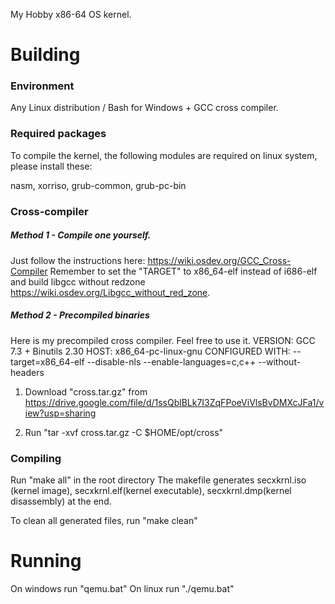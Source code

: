 My Hobby x86-64 OS kernel.

# Building
### Environment
Any Linux distribution / Bash for Windows + GCC cross compiler.

### Required packages
To compile the kernel, the following modules are required on linux system, please install these:

nasm, xorriso, grub-common, grub-pc-bin

### Cross-compiler
##### Method 1 - Compile one yourself.
Just follow the instructions here: https://wiki.osdev.org/GCC_Cross-Compiler
Remember to set the "TARGET" to x86_64-elf instead of i686-elf and build libgcc without redzone https://wiki.osdev.org/Libgcc_without_red_zone.

##### Method 2 - Precompiled binaries
Here is my precompiled cross compiler. Feel free to use it.
VERSION: GCC 7.3 + Binutils 2.30
HOST: x86_64-pc-linux-gnu
CONFIGURED WITH: --target=x86_64-elf --disable-nls --enable-languages=c,c++ --without-headers

1. Download "cross.tar.gz" from https://drive.google.com/file/d/1ssQblBLk7I3ZqFPoeViVlsBvDMXcJFa1/view?usp=sharing

2. Run "tar -xvf cross.tar.gz -C $HOME/opt/cross"

### Compiling
Run "make all" in the root directory
The makefile generates secxkrnl.iso (kernel image), secxkrnl.elf(kernel executable), secxkrnl.dmp(kernel disassembly) at the end.

To clean all generated files, run "make clean"

# Running
On windows run "qemu.bat"
On linux run "./qemu.bat"
